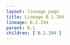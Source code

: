 ```yaml
---
layout: lineage_page
title: Lineage B.1.394
lineage: B.1.394
parent: B.1
children: ['B.1.394']
---
```

